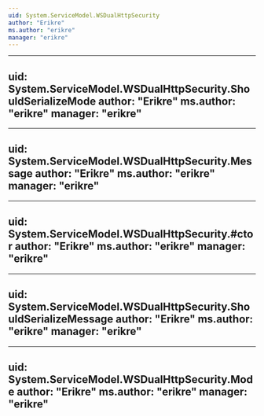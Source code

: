 ```yaml
---
uid: System.ServiceModel.WSDualHttpSecurity
author: "Erikre"
ms.author: "erikre"
manager: "erikre"
---
```


---
uid: System.ServiceModel.WSDualHttpSecurity.ShouldSerializeMode
author: "Erikre"
ms.author: "erikre"
manager: "erikre"
---

---
uid: System.ServiceModel.WSDualHttpSecurity.Message
author: "Erikre"
ms.author: "erikre"
manager: "erikre"
---

---
uid: System.ServiceModel.WSDualHttpSecurity.#ctor
author: "Erikre"
ms.author: "erikre"
manager: "erikre"
---

---
uid: System.ServiceModel.WSDualHttpSecurity.ShouldSerializeMessage
author: "Erikre"
ms.author: "erikre"
manager: "erikre"
---

---
uid: System.ServiceModel.WSDualHttpSecurity.Mode
author: "Erikre"
ms.author: "erikre"
manager: "erikre"
---
